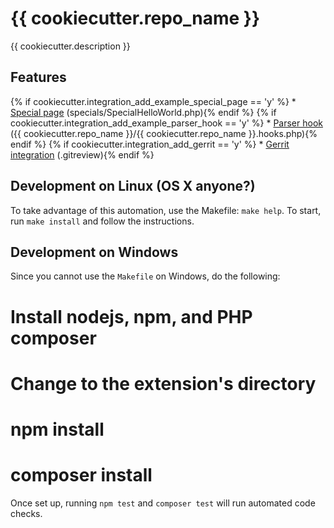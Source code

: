 # {{ cookiecutter.repo_name }}

{{ cookiecutter.description }}

## Features

{% if cookiecutter.integration_add_example_special_page == 'y' %} * [Special page](https://www.mediawiki.org/wiki/Manual:Special_pages) (specials/SpecialHelloWorld.php){% endif %}
{% if cookiecutter.integration_add_example_parser_hook == 'y' %} * [Parser hook](https://www.mediawiki.org/wiki/Manual:Parser_functions) ({{ cookiecutter.repo_name }}/{{ cookiecutter.repo_name }}.hooks.php){% endif %}
{% if cookiecutter.integration_add_gerrit == 'y' %} * [Gerrit integration](https://www.mediawiki.org/wiki/Gerrit) (.gitreview){% endif %}

## Development on Linux (OS X anyone?)
To take advantage of this automation, use the Makefile: `make help`. To start,
run `make install` and follow the instructions.

## Development on Windows
Since you cannot use the `Makefile` on Windows, do the following:

  # Install nodejs, npm, and PHP composer
  # Change to the extension's directory
  # npm install
  # composer install

Once set up, running `npm test` and `composer test` will run automated code checks.
